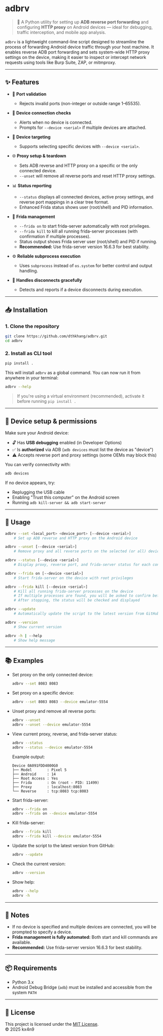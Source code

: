 # adbrv

> 🔄 A Python utility for setting up **ADB reverse port forwarding** and configuring **HTTP proxy** on Android devices — ideal for debugging, traffic interception, and mobile app analysis.

`adbrv` is a lightweight command-line script designed to streamline the process of forwarding Android device traffic through your host machine. It enables reverse ADB port forwarding and sets system-wide HTTP proxy settings on the device, making it easier to inspect or intercept network requests using tools like Burp Suite, ZAP, or mitmproxy.

---

## ✨ Features

- 🔢 **Port validation**
  - Rejects invalid ports (non-integer or outside range 1–65535).

- 📱 **Device connection checks**
  - Alerts when no device is connected.
  - Prompts for `--device <serial>` if multiple devices are attached.

- 🎯 **Device targeting**
  - Supports selecting specific devices with `--device <serial>`.

- 🌐 **Proxy setup & teardown**
  - Sets ADB reverse and HTTP proxy on a specific or the only connected device.
  - `--unset` will remove all reverse ports and reset HTTP proxy settings.

- 📊 **Status reporting**
  - `--status` displays all connected devices, active proxy settings, and reverse port mappings in a clear tree format.
  - Enhanced Frida status shows user (root/shell) and PID information.

- 🧩 **Frida management**
  - `--frida on` to start frida-server automatically with root privileges.
  - `--frida kill` to kill all running frida-server processes (with confirmation if multiple processes).
  - Status output shows Frida server user (root/shell) and PID if running.
  - **Recommended:** Use frida-server version 16.6.3 for best stability.

- ⚙️ **Reliable subprocess execution**
  - Uses `subprocess` instead of `os.system` for better control and output handling.

- 🚫 **Handles disconnects gracefully**
  - Detects and reports if a device disconnects during execution.

---

## 📥 Installation

### 1. Clone the repository

```bash
git clone https://github.com/dthkhang/adbrv.git
cd adbrv
```

### 2. Install as CLI tool

```bash
pip install .
```

This will install `adbrv` as a global command. You can now run it from anywhere in your terminal:

```bash
adbrv --help
```

> If you're using a virtual environment (recommended), activate it before running `pip install .`

---

## 📱 Device setup & permissions

Make sure your Android device:

- 🔓 Has **USB debugging** enabled (in Developer Options)
- ✅ Is **authorized** via ADB (`adb devices` must list the device as "device")
- ⚠️ Accepts reverse port and proxy settings (some OEMs may block this)

You can verify connectivity with:

```bash
adb devices
```

If no device appears, try:

- Replugging the USB cable
- Enabling "Trust this computer" on the Android screen
- Running `adb kill-server && adb start-server`

---

## 🚀 Usage

```bash
adbrv --set <local_port> <device_port> [--device <serial>]
    # Set up ADB reverse and HTTP proxy on the Android device

adbrv --unset [--device <serial>]
    # Remove proxy and all reverse ports on the selected (or all) devices

adbrv --status [--device <serial>]
    # Display proxy, reverse port, and frida-server status for each connected device

adbrv --frida on [--device <serial>]
    # Start frida-server on the device with root privileges

adbrv --frida kill [--device <serial>]
    # Kill all running frida-server processes on the device
    # If multiple processes are found, you will be asked to confirm before killing all
    # After stopping, the status will be checked and displayed

adbrv --update
    # Automatically update the script to the latest version from GitHub

adbrv --version
    # Show current version

adbrv -h | --help
    # Show help message
```

---

## 📚 Examples

* Set proxy on the only connected device:

  ```bash
  adbrv --set 8083 8083
  ```

* Set proxy on a specific device:

  ```bash
  adbrv --set 8083 8083 --device emulator-5554
  ```

* Unset proxy and remove all reverse ports:

  ```bash
  adbrv --unset
  adbrv --unset --device emulator-5554
  ```

* View current proxy, reverse, and frida-server status:

  ```bash
  adbrv --status
  adbrv --status --device emulator-5554
  ```

  Example output:
  ```
  Device 0A091FDD4000G0
  ├── Model       : Pixel 5
  ├── Android     : 14
  ├── Root Access : Yes
  ├── Frida       : On (root - PID: 11499)
  ├── Proxy       : localhost:8083
  └── Reverse     : tcp:8083 tcp:8083
  ```

* Start frida-server:

  ```bash
  adbrv --frida on
  adbrv --frida on --device emulator-5554
  ```

* Kill frida-server:

  ```bash
  adbrv --frida kill
  adbrv --frida kill --device emulator-5554
  ```

* Update the script to the latest version from GitHub:

  ```bash
  adbrv --update
  ```

* Check the current version:

  ```bash
  adbrv --version
  ```

* Show help:

  ```bash
  adbrv --help
  adbrv -h
  ```

---

## 📝 Notes

- If no device is specified and multiple devices are connected, you will be prompted to specify a device.
- **Frida management is fully automated:** Both start and kill commands are available.
- **Recommended:** Use frida-server version 16.6.3 for best stability.

---

## 📦 Requirements

* Python 3.x
* Android Debug Bridge (`adb`) must be installed and accessible from the system `PATH`

---

## 📄 License

This project is licensed under the [MIT License](LICENSE).  
© 2025 kx4n9